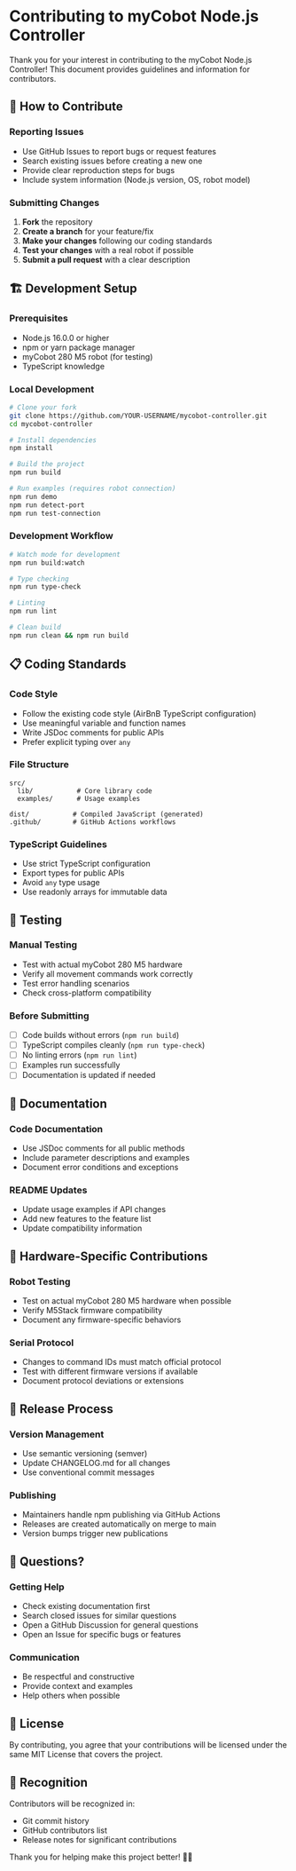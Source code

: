 # Contributing to myCobot Node.js Controller

Thank you for your interest in contributing to the myCobot Node.js Controller! This document provides guidelines and information for contributors.

## 🤝 How to Contribute

### Reporting Issues
- Use GitHub Issues to report bugs or request features
- Search existing issues before creating a new one
- Provide clear reproduction steps for bugs
- Include system information (Node.js version, OS, robot model)

### Submitting Changes
1. **Fork** the repository
2. **Create a branch** for your feature/fix
3. **Make your changes** following our coding standards
4. **Test your changes** with a real robot if possible
5. **Submit a pull request** with a clear description

## 🏗️ Development Setup

### Prerequisites
- Node.js 16.0.0 or higher
- npm or yarn package manager  
- myCobot 280 M5 robot (for testing)
- TypeScript knowledge

### Local Development
```bash
# Clone your fork
git clone https://github.com/YOUR-USERNAME/mycobot-controller.git
cd mycobot-controller

# Install dependencies
npm install

# Build the project
npm run build

# Run examples (requires robot connection)
npm run demo
npm run detect-port
npm run test-connection
```

### Development Workflow
```bash
# Watch mode for development
npm run build:watch

# Type checking
npm run type-check

# Linting
npm run lint

# Clean build
npm run clean && npm run build
```

## 📋 Coding Standards

### Code Style
- Follow the existing code style (AirBnB TypeScript configuration)
- Use meaningful variable and function names
- Write JSDoc comments for public APIs
- Prefer explicit typing over `any`

### File Structure
```
src/
  lib/           # Core library code
  examples/      # Usage examples
  
dist/           # Compiled JavaScript (generated)
.github/        # GitHub Actions workflows
```

### TypeScript Guidelines
- Use strict TypeScript configuration
- Export types for public APIs
- Avoid `any` type usage
- Use readonly arrays for immutable data

## 🧪 Testing

### Manual Testing
- Test with actual myCobot 280 M5 hardware
- Verify all movement commands work correctly
- Test error handling scenarios
- Check cross-platform compatibility

### Before Submitting
- [ ] Code builds without errors (`npm run build`)
- [ ] TypeScript compiles cleanly (`npm run type-check`)
- [ ] No linting errors (`npm run lint`)
- [ ] Examples run successfully
- [ ] Documentation is updated if needed

## 📖 Documentation

### Code Documentation
- Use JSDoc comments for all public methods
- Include parameter descriptions and examples
- Document error conditions and exceptions

### README Updates
- Update usage examples if API changes
- Add new features to the feature list
- Update compatibility information

## 🔧 Hardware-Specific Contributions

### Robot Testing
- Test on actual myCobot 280 M5 hardware when possible
- Verify M5Stack firmware compatibility
- Document any firmware-specific behaviors

### Serial Protocol
- Changes to command IDs must match official protocol
- Test with different firmware versions if available
- Document protocol deviations or extensions

## 🚀 Release Process

### Version Management
- Use semantic versioning (semver)
- Update CHANGELOG.md for all changes
- Use conventional commit messages

### Publishing
- Maintainers handle npm publishing via GitHub Actions
- Releases are created automatically on merge to main
- Version bumps trigger new publications

## 🤔 Questions?

### Getting Help
- Check existing documentation first
- Search closed issues for similar questions
- Open a GitHub Discussion for general questions
- Open an Issue for specific bugs or features

### Communication
- Be respectful and constructive
- Provide context and examples
- Help others when possible

## 📜 License

By contributing, you agree that your contributions will be licensed under the same MIT License that covers the project.

## 🙏 Recognition

Contributors will be recognized in:
- Git commit history
- GitHub contributors list
- Release notes for significant contributions

Thank you for helping make this project better! 🤖✨
